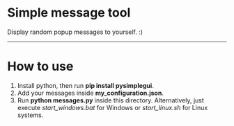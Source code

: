 # Simple message tool

Display random popup messages to yourself. :)

------

# How to use

1. Install python, then run __pip install pysimplegui__.
3. Add your messages inside __my_configuration.json__.
4. Run **python messages.py** inside this directory. Alternatively, just execute *start_windows.bat* for Windows or *start_linux.sh* for Linux systems.